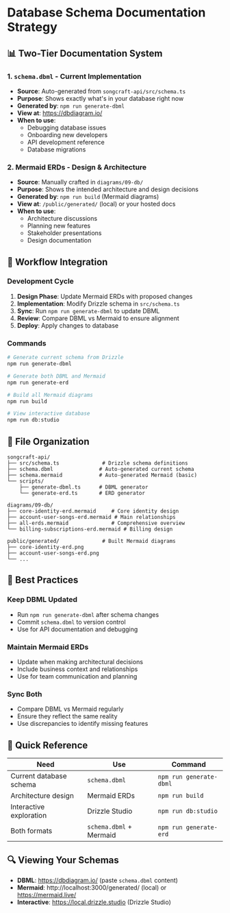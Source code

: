 # Database Schema Documentation Strategy

## 📊 **Two-Tier Documentation System**

### 1. **`schema.dbml` - Current Implementation**

- **Source**: Auto-generated from `songcraft-api/src/schema.ts`
- **Purpose**: Shows exactly what's in your database right now
- **Generated by**: `npm run generate-dbml`
- **View at**: https://dbdiagram.io/
- **When to use**:
  - Debugging database issues
  - Onboarding new developers
  - API development reference
  - Database migrations

### 2. **Mermaid ERDs - Design & Architecture**

- **Source**: Manually crafted in `diagrams/09-db/`
- **Purpose**: Shows the intended architecture and design decisions
- **Generated by**: `npm run build` (Mermaid diagrams)
- **View at**: `/public/generated/` (local) or your hosted docs
- **When to use**:
  - Architecture discussions
  - Planning new features
  - Stakeholder presentations
  - Design documentation

## 🔄 **Workflow Integration**

### **Development Cycle**

1. **Design Phase**: Update Mermaid ERDs with proposed changes
2. **Implementation**: Modify Drizzle schema in `src/schema.ts`
3. **Sync**: Run `npm run generate-dbml` to update DBML
4. **Review**: Compare DBML vs Mermaid to ensure alignment
5. **Deploy**: Apply changes to database

### **Commands**

```bash
# Generate current schema from Drizzle
npm run generate-dbml

# Generate both DBML and Mermaid
npm run generate-erd

# Build all Mermaid diagrams
npm run build

# View interactive database
npm run db:studio
```

## 📁 **File Organization**

```
songcraft-api/
├── src/schema.ts              # Drizzle schema definitions
├── schema.dbml               # Auto-generated current schema
├── schema.mermaid            # Auto-generated Mermaid (basic)
└── scripts/
    ├── generate-dbml.ts      # DBML generator
    └── generate-erd.ts       # ERD generator

diagrams/09-db/
├── core-identity-erd.mermaid     # Core identity design
├── account-user-songs-erd.mermaid # Main relationships
├── all-erds.mermaid              # Comprehensive overview
└── billing-subscriptions-erd.mermaid # Billing design

public/generated/              # Built Mermaid diagrams
├── core-identity-erd.png
├── account-user-songs-erd.png
└── ...
```

## 🎯 **Best Practices**

### **Keep DBML Updated**

- Run `npm run generate-dbml` after schema changes
- Commit `schema.dbml` to version control
- Use for API documentation and debugging

### **Maintain Mermaid ERDs**

- Update when making architectural decisions
- Include business context and relationships
- Use for team communication and planning

### **Sync Both**

- Compare DBML vs Mermaid regularly
- Ensure they reflect the same reality
- Use discrepancies to identify missing features

## 🚀 **Quick Reference**

| Need                    | Use                     | Command                 |
| ----------------------- | ----------------------- | ----------------------- |
| Current database schema | `schema.dbml`           | `npm run generate-dbml` |
| Architecture design     | Mermaid ERDs            | `npm run build`         |
| Interactive exploration | Drizzle Studio          | `npm run db:studio`     |
| Both formats            | `schema.dbml` + Mermaid | `npm run generate-erd`  |

## 🔍 **Viewing Your Schemas**

- **DBML**: https://dbdiagram.io/ (paste `schema.dbml` content)
- **Mermaid**: http://localhost:3000/generated/ (local) or https://mermaid.live/
- **Interactive**: https://local.drizzle.studio (Drizzle Studio)
